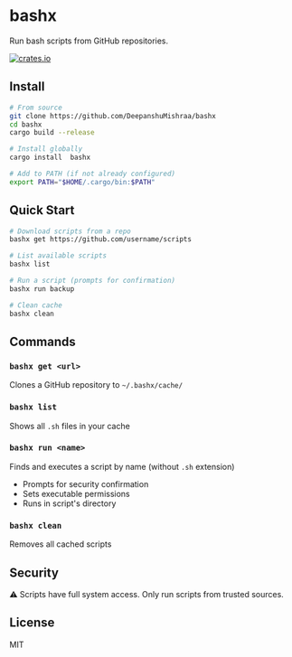 # bashx

Run bash scripts from GitHub repositories.

[![crates.io](https://img.shields.io/crates/v/bashx.svg)](https://crates.io/crates/bashx)

## Install

```bash
# From source
git clone https://github.com/DeepanshuMishraa/bashx
cd bashx
cargo build --release

# Install globally
cargo install  bashx

# Add to PATH (if not already configured)
export PATH="$HOME/.cargo/bin:$PATH"
```

## Quick Start

```bash
# Download scripts from a repo
bashx get https://github.com/username/scripts

# List available scripts
bashx list

# Run a script (prompts for confirmation)
bashx run backup

# Clean cache
bashx clean
```

## Commands

### `bashx get <url>`
Clones a GitHub repository to `~/.bashx/cache/`

### `bashx list`
Shows all `.sh` files in your cache

### `bashx run <name>`
Finds and executes a script by name (without `.sh` extension)
- Prompts for security confirmation
- Sets executable permissions
- Runs in script's directory

### `bashx clean`
Removes all cached scripts

## Security

⚠️ Scripts have full system access. Only run scripts from trusted sources.

## License

MIT

